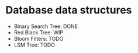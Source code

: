 # Database data structures

- Binary Search Tree: DONE
- Red Black Tree: WIP
- Bloom Filters: TODO
- LSM Tree: TODO

